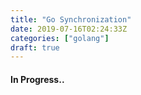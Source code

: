 ```yaml
---
title: "Go Synchronization"
date: 2019-07-16T02:24:33Z
categories: ["golang"]
draft: true
---
```


#### **In Progress..**